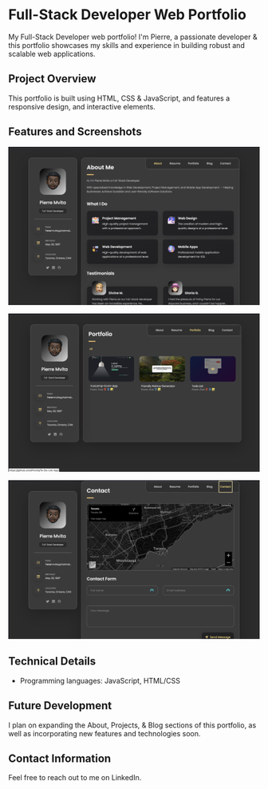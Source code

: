# Full-Stack Developer Web Portfolio

My Full-Stack Developer web portfolio!
I'm Pierre, a passionate developer & this portfolio showcases my skills and experience in building robust and scalable web applications.

## Project Overview

This portfolio is built using HTML, CSS & JavaScript, and features a responsive design, and interactive elements.

## Features and Screenshots

![Screenshot 1: Home Page](/screenshots/home.png)

![Screenshot 2: Project Page](/screenshots/project.png)

![Screenshot 3: Contact Page](/screenshots/contact.png)

## Technical Details

* Programming languages: JavaScript, HTML/CSS

## Future Development

I plan on expanding the About, Projects, & Blog sections of this portfolio, as well as incorporating new features and technologies soon.

## Contact Information

Feel free to reach out to me on LinkedIn.
